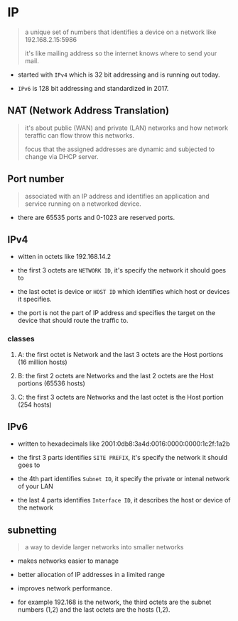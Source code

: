 # IP

> a unique set of numbers that identifies a device on a network like 192.168.2.15:5986
>
> it's like mailing address so the internet knows where to send your mail.

- started with `IPv4` which is 32 bit addressing and is running out today.

- `IPv6` is 128 bit addressing and standardized in 2017.

## NAT (Network Address Translation)

> it's about public (WAN) and private (LAN) networks and how network teraffic can flow throw this networks.
>
> focus that the assigned addresses are dynamic and subjected to change via DHCP server.

## Port number

> associated with an IP address and identifies an application and service running on a networked device.

- there are 65535 ports and 0-1023 are reserved ports.

## IPv4

- witten in octets like 192.168.14.2

- the first 3 octets are `NETWORK ID`, it's specify the network it should goes to

- the last octet is device or `HOST ID` which identifies which host or devices it specifies.

- the port is not the part of IP address and specifies the target on the device that should route the traffic to.

### classes

1. A: the first octet is Network and the last 3 octets are the Host portions (16 million hosts)

2. B: the first 2 octets are Networks and the last 2 octets are the Host portions (65536 hosts)

3. C: the first 3 octets are Networks and the last octet is the Host portion (254 hosts)

## IPv6

- written to hexadecimals like 2001:0db8:3a4d:0016:0000:0000:1c2f:1a2b

- the first 3 parts identifies `SITE PREFIX`, it's specify the network it should goes to

- the 4th part identifies `Subnet ID`, it specify the private or intenal network of your LAN

- the last 4 parts identifies `Interface ID`, it describes the host or device of the network

## subnetting

> a way to devide larger networks into smaller networks

- makes networks easier to manage

- better allocation of IP addresses in a limited range

- improves network performance.

- for example 192.168 is the network, the third octets are the subnet numbers (1,2) and the last octets are the hosts (1,2).
